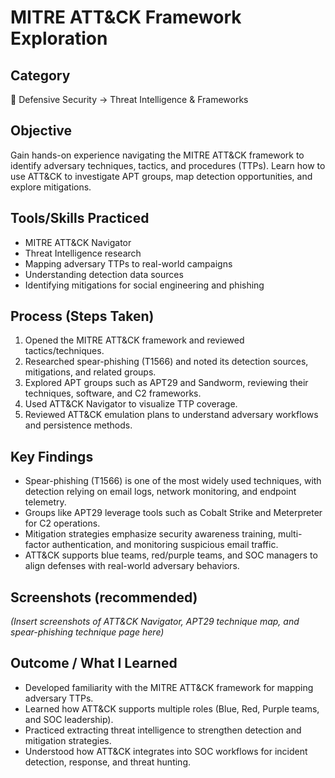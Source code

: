 # MITRE ATT&CK Framework Exploration

## Category  
📂 Defensive Security → Threat Intelligence & Frameworks  

## Objective  
Gain hands-on experience navigating the MITRE ATT&CK framework to identify adversary techniques, tactics, and procedures (TTPs). Learn how to use ATT&CK to investigate APT groups, map detection opportunities, and explore mitigations.  

## Tools/Skills Practiced  
- MITRE ATT&CK Navigator  
- Threat Intelligence research  
- Mapping adversary TTPs to real-world campaigns  
- Understanding detection data sources  
- Identifying mitigations for social engineering and phishing  

## Process (Steps Taken)  
1. Opened the MITRE ATT&CK framework and reviewed tactics/techniques.  
2. Researched spear-phishing (T1566) and noted its detection sources, mitigations, and related groups.  
3. Explored APT groups such as APT29 and Sandworm, reviewing their techniques, software, and C2 frameworks.  
4. Used ATT&CK Navigator to visualize TTP coverage.  
5. Reviewed ATT&CK emulation plans to understand adversary workflows and persistence methods.  

## Key Findings  
- Spear-phishing (T1566) is one of the most widely used techniques, with detection relying on email logs, network monitoring, and endpoint telemetry.  
- Groups like APT29 leverage tools such as Cobalt Strike and Meterpreter for C2 operations.  
- Mitigation strategies emphasize security awareness training, multi-factor authentication, and monitoring suspicious email traffic.  
- ATT&CK supports blue teams, red/purple teams, and SOC managers to align defenses with real-world adversary behaviors.  

## Screenshots (recommended)  
*(Insert screenshots of ATT&CK Navigator, APT29 technique map, and spear-phishing technique page here)*  

## Outcome / What I Learned  
- Developed familiarity with the MITRE ATT&CK framework for mapping adversary TTPs.  
- Learned how ATT&CK supports multiple roles (Blue, Red, Purple teams, and SOC leadership).  
- Practiced extracting threat intelligence to strengthen detection and mitigation strategies.  
- Understood how ATT&CK integrates into SOC workflows for incident detection, response, and threat hunting.  
